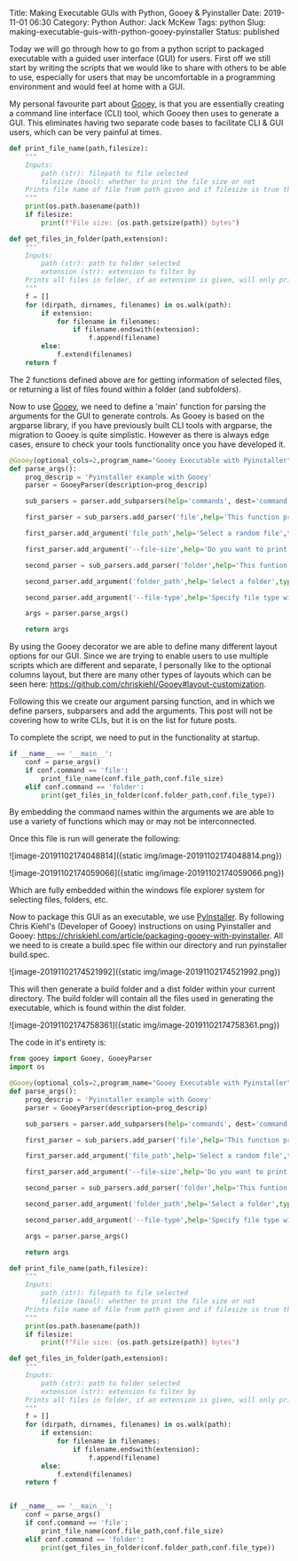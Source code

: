 Title: Making Executable GUIs with Python, Gooey & Pyinstaller
Date: 2019-11-01 06:30
Category: Python
Author: Jack McKew
Tags: python
Slug: making-executable-guis-with-python-gooey-pyinstaller
Status: published

Today we will go through how to go from a python script to packaged executable with a guided user interface (GUI) for users. First off we still start by writing the scripts that we would like to share with others to be able to use, especially for users that may be uncomfortable in a programming environment and would feel at home with a GUI.

My personal favourite part about [Gooey](https://github.com/chriskiehl/Gooey), is that you are essentially creating a command line interface (CLI) tool, which Gooey then uses to generate a GUI. This eliminates having two separate code bases to facilitate CLI & GUI users, which can be very painful at times.

```python
def print_file_name(path,filesize):
    """
    Inputs:
        path (str): filepath to file selected
        filezize (bool): whether to print the file size or not
    Prints file name of file from path given and if filesize is true then will print the total size of the file in bytes
    """
    print(os.path.basename(path))
    if filesize:
        print(f"File size: {os.path.getsize(path)} bytes")

def get_files_in_folder(path,extension):
    """
    Inputs:
        path (str): path to folder selected
        extension (str): extension to filter by
    Prints all files in folder, if an extension is given, will only print the files with the given extension
    """
    f = []
    for (dirpath, dirnames, filenames) in os.walk(path):
        if extension:
            for filename in filenames:
                if filename.endswith(extension):
                    f.append(filename)
        else:
            f.extend(filenames)
    return f
```

The 2 functions defined above are for getting information of selected files, or returning a list of files found within a folder (and subfolders).

Now to use [Gooey](https://github.com/chriskiehl/Gooey), we need to define a 'main' function for parsing the arguments for the GUI to generate controls. As Gooey is based on the argparse library, if you have previously built CLI tools with argparse, the migration to Gooey is quite simplistic. However as there is always edge cases, ensure to check your tools functionality once you have developed it.

```python
@Gooey(optional_cols=2,program_name="Gooey Executable with Pyinstaller")
def parse_args():
    prog_descrip = 'Pyinstaller example with Gooey'
    parser = GooeyParser(description=prog_descrip)

    sub_parsers = parser.add_subparsers(help='commands', dest='command')

    first_parser = sub_parsers.add_parser('file',help='This function prints the chosen file name')

    first_parser.add_argument('file_path',help='Select a random file',type=str,widget='FileChooser')

    first_parser.add_argument('--file-size',help='Do you want to print the file size?',action='store_true')

    second_parser = sub_parsers.add_parser('folder',help='This funtion prints all files in a folder')

    second_parser.add_argument('folder_path',help='Select a folder',type=str,widget='DirChooser')

    second_parser.add_argument('--file-type',help='Specify file type with .jpg',type=str)

    args = parser.parse_args()

    return args

```

By using the Gooey decorator we are able to define many different layout options for our GUI. Since we are trying to enable users to use multiple scripts which are different and separate, I personally like to the optional columns layout, but there are many other types of layouts which can be seen here: https://github.com/chriskiehl/Gooey#layout-customization.

Following this we create our argument parsing function, and in which we define parsers, subparsers and add the arguments. This post will not be covering how to write CLIs, but it is on the list for future posts.

To complete the script, we need to put in the functionality at startup.

```python
if __name__ == '__main__':
    conf = parse_args()
    if conf.command == 'file':
        print_file_name(conf.file_path,conf.file_size)
    elif conf.command == 'folder':
        print(get_files_in_folder(conf.folder_path,conf.file_type))

```

By embedding the command names within the arguments we are able to use a variety of functions which may or may not be interconnected.

 Once this file is run will generate the following:

![image-20191102174048814]({static img/image-20191102174048814.png})

![image-20191102174059066]({static img/image-20191102174059066.png})

Which are fully embedded within the windows file explorer system for selecting files, folders, etc.

Now to package this GUI as an executable, we use [PyInstaller](https://www.pyinstaller.org/). By following Chris Kiehl's (Developer of Gooey) instructions on using Pyinstaller and Gooey: https://chriskiehl.com/article/packaging-gooey-with-pyinstaller. All we need to is create a build.spec file within our directory and run pyinstaller build.spec. 

![image-20191102174521992]({static img/image-20191102174521992.png})

This will then generate a build folder and a dist folder within your current directory. The build folder will contain all the files used in generating the executable, which is found within the dist folder.

![image-20191102174758361]({static img/image-20191102174758361.png})

The code in it's entirety is:

```python
from gooey import Gooey, GooeyParser
import os

@Gooey(optional_cols=2,program_name="Gooey Executable with Pyinstaller")
def parse_args():
    prog_descrip = 'Pyinstaller example with Gooey'
    parser = GooeyParser(description=prog_descrip)

    sub_parsers = parser.add_subparsers(help='commands', dest='command')

    first_parser = sub_parsers.add_parser('file',help='This function prints the chosen file name')

    first_parser.add_argument('file_path',help='Select a random file',type=str,widget='FileChooser')

    first_parser.add_argument('--file-size',help='Do you want to print the file size?',action='store_true')

    second_parser = sub_parsers.add_parser('folder',help='This funtion prints all files in a folder')

    second_parser.add_argument('folder_path',help='Select a folder',type=str,widget='DirChooser')

    second_parser.add_argument('--file-type',help='Specify file type with .jpg',type=str)

    args = parser.parse_args()

    return args

def print_file_name(path,filesize):
    """
    Inputs:
        path (str): filepath to file selected
        filezize (bool): whether to print the file size or not
    Prints file name of file from path given and if filesize is true then will print the total size of the file in bytes
    """
    print(os.path.basename(path))
    if filesize:
        print(f"File size: {os.path.getsize(path)} bytes")

def get_files_in_folder(path,extension):
    """
    Inputs:
        path (str): path to folder selected
        extension (str): extension to filter by
    Prints all files in folder, if an extension is given, will only print the files with the given extension
    """
    f = []
    for (dirpath, dirnames, filenames) in os.walk(path):
        if extension:
            for filename in filenames:
                if filename.endswith(extension):
                    f.append(filename)
        else:
            f.extend(filenames)
    return f


if __name__ == '__main__':
    conf = parse_args()
    if conf.command == 'file':
        print_file_name(conf.file_path,conf.file_size)
    elif conf.command == 'folder':
        print(get_files_in_folder(conf.folder_path,conf.file_type))
```

